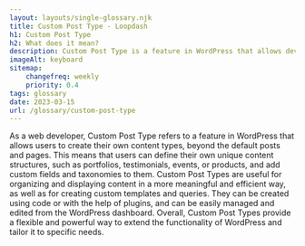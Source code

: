 ```yaml
--- 
layout: layouts/single-glossary.njk
title: Custom Post Type - Loopdash
h1: Custom Post Type
h2: What does it mean?
description: Custom Post Type is a feature in WordPress that allows developers to create their own content types with custom fields and taxonomies.
imageAlt: keyboard
sitemap:
	changefreq: weekly
	priority: 0.4
tags: glossary
date: 2023-03-15
url: /glossary/custom-post-type
---
```


As a web developer, Custom Post Type refers to a feature in WordPress that allows users to create their own content types, beyond the default posts and pages. This means that users can define their own unique content structures, such as portfolios, testimonials, events, or products, and add custom fields and taxonomies to them. Custom Post Types are useful for organizing and displaying content in a more meaningful and efficient way, as well as for creating custom templates and queries. They can be created using code or with the help of plugins, and can be easily managed and edited from the WordPress dashboard. Overall, Custom Post Types provide a flexible and powerful way to extend the functionality of WordPress and tailor it to specific needs.
